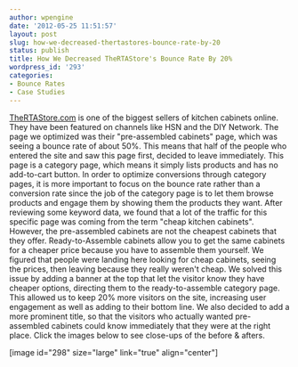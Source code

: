 ```yaml
---
author: wpengine
date: '2012-05-25 11:51:57'
layout: post
slug: how-we-decreased-thertastores-bounce-rate-by-20
status: publish
title: How We Decreased TheRTAStore's Bounce Rate By 20%
wordpress_id: '293'
categories:
- Bounce Rates
- Case Studies
---
```


[TheRTAStore.com](http://thertastore.com) is one of the biggest sellers of kitchen cabinets online. They have been featured on channels like HSN and the DIY Network. The page we optimized was their "pre-assembled cabinets" page, which was seeing a bounce rate of about 50%. This means that half of the people who entered the site and saw this page first, decided to leave immediately. This page is a category page, which means it simply lists products and has no add-to-cart button. In order to optimize conversions through category pages, it is more important to focus on the bounce rate rather than a conversion rate since the job of the category page is to let them browse products and engage them by showing them the products they want. After reviewing some keyword data, we found that a lot of the traffic for this specific page was coming from the term "cheap kitchen cabinets". However, the pre-assembled cabinets are not the cheapest cabinets that they offer. Ready-to-Assemble cabinets allow you to get the same cabinets for a cheaper price because you have to assemble them yourself. We figured that people were landing here looking for cheap cabinets, seeing the prices, then leaving because they really weren't cheap. We solved this issue by adding a banner at the top that let the visitor know they have cheaper options, directing them to the ready-to-assemble category page. This allowed us to keep 20% more visitors on the site, increasing user engagement as well as adding to their bottom line. We also decided to add a more prominent title, so that the visitors who actually wanted pre-assembled cabinets could know immediately that they were at the right place. Click the images below to see close-ups of the before & afters.  
  
[image id="298" size="large" link="true" align="center"]  
  
 
